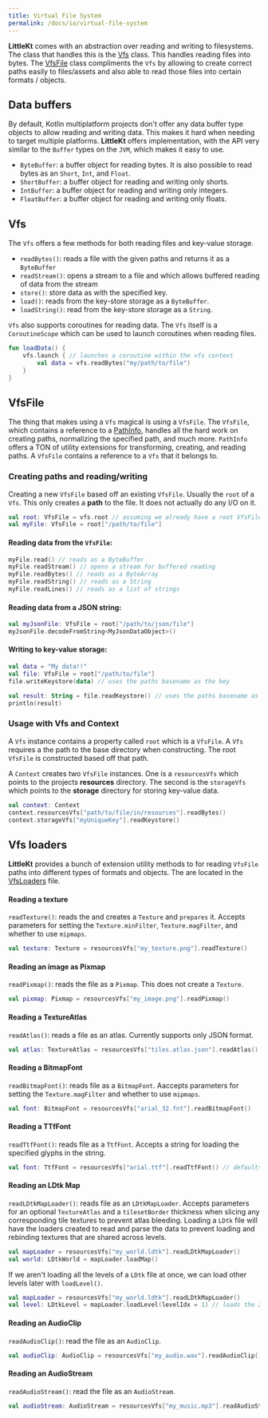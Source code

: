 ```yaml
---
title: Virtual File System
permalink: /docs/io/virtual-file-system
---
```


**LittleKt** comes with an abstraction over reading and writing to filesystems. The class that handles this is the [Vfs](https://github.com/littlektframework/littlekt/blob/master/core/src/commonMain/kotlin/com/lehaine/littlekt/file/Vfs.kt) class. This handles reading files into bytes. The [VfsFile](https://github.com/littlektframework/littlekt/blob/master/core/src/commonMain/kotlin/com/lehaine/littlekt/file/vfs/VfsFile.kt) class compliments the `Vfs` by allowing to create correct paths easily to files/assets and also able to read those files into certain formats / objects.

## Data buffers

By default, Kotlin multiplatform projects don't offer any data buffer type objects to allow reading and writing data. This makes it hard when needing to target multiple platforms. **LittleKt** offers implementation, with the API very similar to the `Buffer` types on the `JVM`, which makes it easy to use.

-   `ByteBuffer`: a buffer object for reading bytes. It is also possible to read bytes as an `Short`, `Int`, and `Float`.
-   `ShortBuffer`: a buffer object for reading and writing only shorts.
-   `IntBuffer`: a buffer object for reading and writing only integers.
-   `FloatBuffer`: a buffer object for reading and writing only floats.

## Vfs

The `Vfs` offers a few methods for both reading files and key-value storage.

-   `readBytes()`: reads a file with the given paths and returns it as a `ByteBuffer`
-   `readStream()`: opens a stream to a file and which allows buffered reading of data from the stream
-   `store()`: store data as with the specified key.
-   `load()`: reads from the key-store storage as a `ByteBuffer`.
-   `loadString()`: read from the key-store storage as a `String`.

`Vfs` also supports coroutines for reading data. The `Vfs` itself is a `CoroutineScope` which can be used to launch coroutines when reading files.

```kotlin
fun loadData() {
    vfs.launch { // launches a coroutine within the vfs context
        val data = vfs.readBytes("my/path/to/file")
    }
}
```

## VfsFile

The thing that makes using a `Vfs` magical is using a `VfsFile`. The `VfsFile`, which contains a reference to a [PathInfo](), handles all the hard work on creating paths, normalizing the specified path, and much more. `PathInfo` offers a TON of utility extensions for transforming, creating, and reading paths. A `VfsFile` contains a reference to a `Vfs` that it belongs to.

### Creating paths and reading/writing

Creating a new `VfsFile` based off an existing `VfsFile`. Usually the `root` of a `Vfs`. This only creates a **path** to the file. It does not actually do any I/O on it.

```kotlin
val root: VfsFile = vfs.root // assuming we already have a root VfsFile created
val myFile: VfsFile = root["/path/to/file"]
```

#### Reading data from the `VfsFile`:

```kotlin
myFile.read() // reads as a ByteBuffer
myFile.readStream() // opens a stream for buffered reading
myFile.readBytes() // reads as a ByteArray
myFile.readString() // reads as a String
myFile.readLines() // reads as a list of strings
```

#### Reading data from a JSON string:

```kotlin
val myJsonFile: VfsFile = root["/path/to/json/file"]
myJsonFile.decodeFromString<MyJsonDataObject>()
```

#### Writing to key-value storage:

```kotlin
val data = "My data!!"
val file: VfsFile = root["/path/to/file"]
file.writeKeystore(data) // uses the paths basename as the key

val result: String = file.readKeystore() // uses the paths basename as the key
println(result)
```

### Usage with Vfs and Context

A `Vfs` instance contains a property called `root` which is a `VfsFile`. A `Vfs` requires a the path to the base directory when constructing. The root `VfsFile` is constructed based off that path.

A `Context` creates two `VfsFile` instances. One is a `resourcesVfs` which points to the projects **resources** directory. The second is the `storageVfs` which points to the **storage** directory for storing key-value data.

```kotlin
val context: Context
context.resourcesVfs["path/to/file/in/resources"].readBytes()
context.storageVfs["myUniqueKey"].readKeystore()
```

## Vfs loaders

**LittleKt** provides a bunch of extension utility methods to for reading `VfsFile` paths into different types of formats and objects. The are located in the [VfsLoaders](https://github.com/littlektframework/littlekt/blob/master/core/src/commonMain/kotlin/com/lehaine/littlekt/file/vfs/VfsLoaders.kt) file.

#### Reading a texture

`readTexture()`: reads the and creates a `Texture` and `prepares` it. Accepts parameters for setting the `Texture.minFilter`, `Texture.magFilter`, and whether to use `mipmaps`.

```kotlin
val texture: Texture = resourcesVfs["my_texture.png"].readTexture()
```

#### Reading an image as Pixmap

`readPixmap()`: reads the file as a `Pixmap`. This does not create a `Texture`.

```kotlin
val pixmap: Pixmap = resourcesVfs["my_image.png"].readPixmap()
```

#### Reading a TextureAtlas

`readAtlas()`: reads a file as an atlas. Currently supports only JSON format.

```kotlin
val atlas: TextureAtlas = resourcesVfs["tiles.atlas.json"].readAtlas()
```

#### Reading a BitmapFont

`readBitmapFont()`: reads file as a `BitmapFont`. Aaccepts parameters for setting the `Texture.magFilter` and whether to use `mipmaps`.

```kotlin
val font: BitmapFont = resourcesVfs["arial_32.fnt"].readBitmapFont()
```

#### Reading a TTfFont

`readTtfFont()`: reads file as a `TtfFont`. Accepts a string for loading the specified glyphs in the string.

```kotlin
val font: TtfFont = resourcesVfs["arial.ttf"].readTtfFont() // defaults to base latin characters
```

#### Reading an LDtk Map

`readLDtkMapLoader()`: reads file as an `LDtkMapLoader`. Accepts parameters for an optional `TextureAtlas` and a `tilesetBorder` thickness when slicing any corresponding tile textures to prevent atlas bleeding. Loading a `LDtk` file will have the loaders created to read and parse the data to prevent loading and rebinding textures that are shared across levels.

```kotlin
val mapLoader = resourcesVfs["my_world.ldtk"].readLDtkMapLoader()
val world: LDtkWorld = mapLoader.loadMap()
```

If we aren't loading all the levels of a `LDtk` file at once, we can load other levels later with `loadLevel()`.

```kotlin
val mapLoader = resourcesVfs["my_world.ldtk"].readLDtkMapLoader()
val level: LDtkLevel = mapLoader.loadLevel(levelIdx = 1) // loads the 2nd level
```

#### Reading an AudioClip

`readAudioClip()`: read the file as an `AudioClip`.

```kotlin
val audioClip: AudioClip = resourcesVfs["my_audio.wav"].readAudioClip()
```

#### Reading an AudioStream

`readAudioStream()`: read the file as an `AudioStream`.

```kotlin
val audioStream: AudioStream = resourcesVfs["my_music.mp3"].readAudioStream()
```
